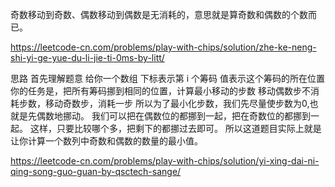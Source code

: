 奇数移动到奇数、偶数移动到偶数是无消耗的，意思就是算奇数和偶数的个数而已。

https://leetcode-cn.com/problems/play-with-chips/solution/zhe-ke-neng-shi-yi-ge-yue-du-li-jie-ti-0ms-by-litt/



思路
首先理解题意
给你一个数组
下标表示第 i 个筹码
值表示这个筹码的所在位置
你的任务是，把所有筹码挪到相同的位置，计算最小移动的步数
移动偶数步不消耗步数，移动奇数步，消耗一步
所以为了最小化步数，我们先尽量使步数为0,也就是先偶数地挪动。
我们可以把在偶数位的都挪到一起，把在奇数位的都挪到一起。
这样，只要比较哪个多，把剩下的都挪过去即可。
所以这道题目实际上就是让你计算一个数列中奇数和偶数的数量的最小值。

https://leetcode-cn.com/problems/play-with-chips/solution/yi-xing-dai-ni-qing-song-guo-guan-by-qsctech-sange/



